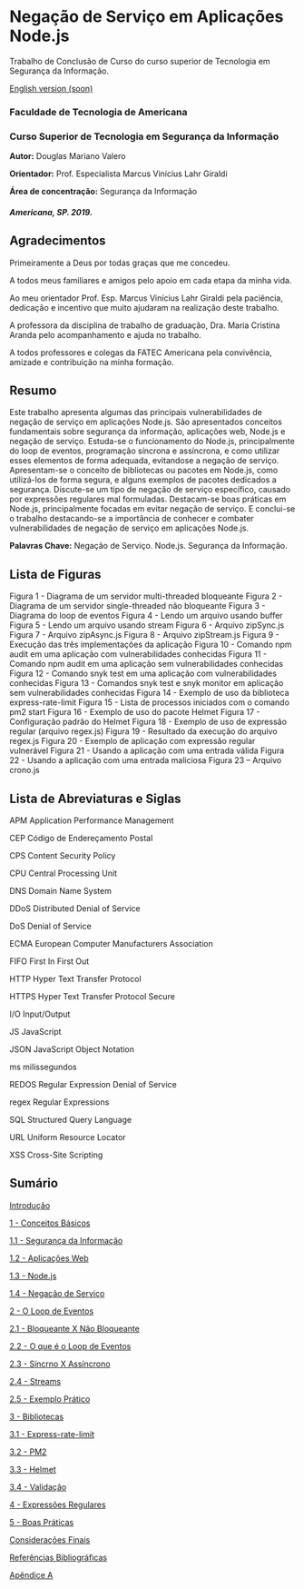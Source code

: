 # Negação de Serviço em Aplicações Node.js

Trabalho de Conclusão de Curso do curso superior de Tecnologia em Segurança da Informação.

[English version (soon)](/READEME-english.md)

### Faculdade de Tecnologia de Americana
### Curso Superior de Tecnologia em Segurança da Informação

**Autor:** Douglas Mariano Valero

**Orientador:** Prof. Especialista Marcus Vinícius Lahr Giraldi

**Área de concentração:** Segurança da Informação

##### Americana, SP. 2019.



## Agradecimentos


Primeiramente a Deus por todas graças que me concedeu.

A todos meus familiares e amigos pelo apoio em cada etapa da minha vida.

Ao meu orientador Prof. Esp. Marcus Vinícius Lahr Giraldi pela paciência, dedicação e incentivo que muito ajudaram na realização deste trabalho.

A professora da disciplina de trabalho de graduação, Dra. Maria Cristina Aranda pelo acompanhamento e ajuda no trabalho.

A todos professores e colegas da FATEC Americana pela convivência, amizade e contribuição na minha formação.



## Resumo


Este trabalho apresenta algumas das principais vulnerabilidades de negação de serviço em aplicações Node.js. São apresentados conceitos fundamentais sobre segurança da informação, aplicações web, Node.js e negação de serviço. Estuda-se o funcionamento do Node.js, principalmente do loop de eventos, programação síncrona e assíncrona, e como utilizar esses elementos de forma adequada, evitandose a negação de serviço. Apresentam-se o conceito de bibliotecas ou pacotes em Node.js, como utilizá-los de forma segura, e alguns exemplos de pacotes dedicados a segurança. Discute-se um tipo de negação de serviço específico, causado por expressões regulares mal formuladas. Destacam-se boas práticas em Node.js, principalmente focadas em evitar negação de serviço. E conclui-se o trabalho destacando-se a importância de conhecer e combater vulnerabilidades de negação de serviço em aplicações Node.js.

**Palavras Chave:** Negação de Serviço. Node.js. Segurança da Informação.



## Lista de Figuras


Figura 1 - Diagrama de um servidor multi-threaded bloqueante
Figura 2 - Diagrama de um servidor single-threaded não bloqueante
Figura 3 - Diagrama do loop de eventos
Figura 4 - Lendo um arquivo usando buffer
Figura 5 - Lendo um arquivo usando stream
Figura 6 - Arquivo zipSync.js
Figura 7 - Arquivo zipAsync.js
Figura 8 - Arquivo zipStream.js
Figura 9 - Execução das três implementações da aplicação
Figura 10 - Comando npm audit em uma aplicação com vulnerabilidades conhecidas
Figura 11 - Comando npm audit em uma aplicação sem vulnerabilidades conhecidas
Figura 12 - Comando snyk test em uma aplicação com vulnerabilidades conhecidas
Figura 13 - Comandos snyk test e snyk monitor em aplicação sem vulnerabilidades conhecidas
Figura 14 - Exemplo de uso da biblioteca express-rate-limit
Figura 15 - Lista de processos iniciados com o comando pm2 start
Figura 16 - Exemplo de uso do pacote Helmet
Figura 17 - Configuração padrão do Helmet
Figura 18 - Exemplo de uso de expressão regular (arquivo regex.js)
Figura 19 - Resultado da execução do arquivo regex.js
Figura 20 - Exemplo de aplicação com expressão regular vulnerável
Figura 21 - Usando a aplicação com uma entrada válida
Figura 22 - Usando a aplicação com uma entrada maliciosa
Figura 23 – Arquivo crono.js



## Lista de Abreviaturas e Siglas


APM Application Performance Management

CEP Código de Endereçamento Postal

CPS Content Security Policy

CPU Central Processing Unit

DNS Domain Name System

DDoS Distributed Denial of Service

DoS Denial of Service

ECMA European Computer Manufacturers Association

FIFO First In First Out

HTTP Hyper Text Transfer Protocol

HTTPS Hyper Text Transfer Protocol Secure

I/O Input/Output

JS JavaScript

JSON JavaScript Object Notation

ms milissegundos

REDOS Regular Expression Denial of Service

regex Regular Expressions

SQL Structured Query Language

URL Uniform Resource Locator

XSS Cross-Site Scripting



## Sumário


[Introdução]()

[1 - Conceitos Básicos]()

[1.1 - Segurança da Informação]()

[1.2 - Aplicações Web]()

[1.3 - Node.js]()

[1.4 - Negação de Serviço]()

[2 - O Loop de Eventos]()

[2.1 - Bloqueante X Não Bloqueante]()

[2.2 - O que é o Loop de Eventos]()

[2.3 - Síncrno X Assíncrono]()

[2.4 - Streams]()

[2.5 - Exemplo Prático]()

[3 - Bibliotecas]()

[3.1 - Express-rate-limit]()

[3.2 - PM2]()

[3.3 - Helmet]()

[3.4 - Validação]()

[4 - Expressões Regulares]()

[5 - Boas Práticas]()

[Considerações Finais]()

[Referências Bibliográficas]()

[Apêndice A]()
